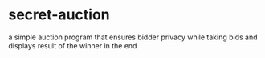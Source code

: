# secret-auction
a simple auction program that ensures bidder privacy while taking bids and displays result of the winner in the end 
